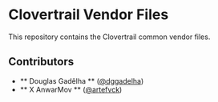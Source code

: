 Clovertrail Vendor Files
========================

This repository contains the Clovertrail common vendor files.

## Contributors ##
[//]: # (If you have contributed to this project, put your name down here. Follow the ** Alphabetical Order ** !)
[//]: # (If you are moving this repository to GitHub, please update the URL's with the GitHub profiles URL!)

* ** Douglas Gadêlha ** ([@dggadelha](https://bitbucket.org/dggadelha/))
* ** X AnwarMov ** ([@artefvck](https://github.com/artefvck))